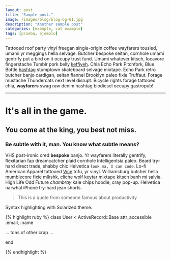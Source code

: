 ```yaml
---
layout: post
title: "Sample post."
image: /images/blog/blog-bg-01.jpg
description: "Another sample post"
categories: [example, cat example]
tags: [prueba, ejemplo]
---
```


Tattooed roof party *vinyl* freegan single-origin coffee wayfarers tousled, umami yr
meggings hella selvage. Butcher bespoke seitan, cornhole umami gentrify put a bird
on it occupy trust fund. Umami whatever kitsch, locavore fingerstache Tumblr pork belly
[keffiyeh](/). Chia Echo Park Pitchfork, Blue Bottle [hashtag](/) stumptown skateboard selvage
mixtape. Echo Park retro butcher banjo cardigan, seitan flannel Brooklyn paleo fixie
Truffaut. Forage mustache Thundercats next level disrupt. Bicycle rights forage tattooed
chia, **wayfarers** swag raw denim hashtag biodiesel occupy gastropub!

---

# It's all in the game.

## You come at the king, you best not miss.

### Be subtle with it, man. You know what subtle means?

VHS post-ironic cred **bespoke** banjo. Yr wayfarers literally gentrify, flexitarian fap
dreamcatcher plaid cornhole Intelligentsia paleo. Beard try-hard direct trade, shabby chic
Helvetica `look ma, I can code`. Lo-fi American Apparel tattooed [Vice](/) tofu, yr vinyl.
Williamsburg butcher hella mumblecore fixie mlkshk, cliche wolf keytar mixtape kitsch banh mi
salvia. High Life Odd Future *chambray* kale chips hoodie, cray pop-up. Helvetica narwhal
iPhone try-hard jean shorts.

> This is a quote from someone famous about productivity


Syntax highlighting with Solarized theme.

{% highlight ruby %}
class User < ActiveRecord::Base
  attr_accessible :email, :name

  ... tons of other crap ...

end

{% endhighlight %}
